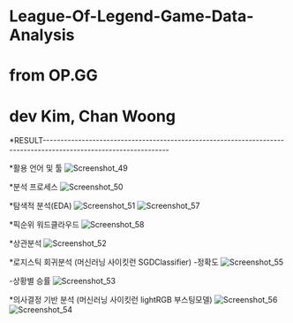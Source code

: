 # League-Of-Legend-Game-Data-Analysis
# from OP.GG
# dev Kim, Chan Woong

*RESULT-----------------------------------------------------------------------------------------------------------------

*활용 언어 및 툴
![Screenshot_49](https://user-images.githubusercontent.com/66659846/100814641-7d27ff00-3485-11eb-98ff-eaeca1ff230e.png)

*분석 프로세스
![Screenshot_50](https://user-images.githubusercontent.com/66659846/100814649-8022ef80-3485-11eb-99af-1711648b3566.png)

*탐색적 분석(EDA)
![Screenshot_51](https://user-images.githubusercontent.com/66659846/100814660-8749fd80-3485-11eb-812a-ce4c65f48d61.png)
![Screenshot_57](https://user-images.githubusercontent.com/66659846/100814668-8add8480-3485-11eb-90c2-22ac3af6405b.png)

*픽순위 워드클라우드
![Screenshot_58](https://user-images.githubusercontent.com/66659846/100814670-8ca74800-3485-11eb-97f3-dd7b1260e7aa.png)

*상관분석
![Screenshot_52](https://user-images.githubusercontent.com/66659846/100814834-ef98df00-3485-11eb-8348-5a869fbc052a.png)

*로지스틱 회귀분석 (머신러닝 사이킷런 SGDClassifier)
-정확도
![Screenshot_55](https://user-images.githubusercontent.com/66659846/100814691-97fa7380-3485-11eb-8e2e-3542ba987621.png)

-상황별 승률
![Screenshot_53](https://user-images.githubusercontent.com/66659846/100814706-9e88eb00-3485-11eb-95fe-1c7506c8ade7.png)

*의사결정 기반 분석 (머신러닝 사이킷런 lightRGB 부스팅모델)
![Screenshot_56](https://user-images.githubusercontent.com/66659846/100814726-a9dc1680-3485-11eb-9504-198d927b115d.png)
![Screenshot_54](https://user-images.githubusercontent.com/66659846/100814748-b7919c00-3485-11eb-9f5f-8313d30a86fa.png)
